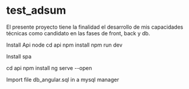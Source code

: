 # test_adsum
El presente proyecto tiene la finalidad el desarrollo de mis capacidades técnicas como candidato en las fases de front, back y db. 


Install Api node
cd api 
npm install
npm run dev

Install spa

cd api 
npm install
ng serve --open

Import file db_angular.sql in a mysql manager
